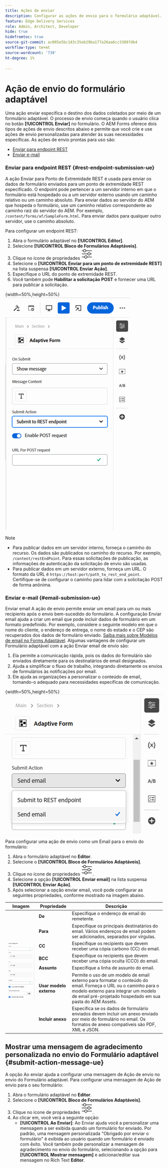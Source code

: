 ```yaml
---
title: Ações de enviar
description: Configurar as ações de envio para o formulário adaptável.
feature: Edge Delivery Services
role: Admin, Architect, Developer
hide: true
hidefromtoc: true
source-git-commit: ac005e5bc143c35eb29ba177a26aa6cc33897db4
workflow-type: tm+mt
source-wordcount: '739'
ht-degree: 1%

---
```



# Ação de envio do formulário adaptável

Uma ação enviar especifica o destino dos dados coletados por meio de um formulário adaptável. O processo de envio começa quando o usuário clica no botão **[!UICONTROL Enviar]** no formulário. O AEM Forms oferece dois tipos de ações de envio descritos abaixo e permite que você crie e use ações de envio personalizadas para atender às suas necessidades específicas. As ações de envio prontas para uso são:

<!--To define a Submit Action for an Adaptive Form, you use the Properties dialog of the **Adaptive Form block** in the **Editor**-->

* [Enviar para endpoint REST](#rest-endpoint-submission-ue)
* [Enviar e-mail](#email-submission-ue)


### Enviar para endpoint REST {#rest-endpoint-submission-ue}

A ação Enviar para Ponto de Extremidade REST é usada para enviar os dados de formulário enviados para um ponto de extremidade REST especificado. O endpoint pode pertencer a um servidor interno em que o formulário está hospedado ou a um servidor externo usando um caminho relativo ou um caminho absoluto. Para enviar dados ao servidor do AEM que hospeda o formulário, use um caminho relativo correspondente ao caminho raiz do servidor do AEM. Por exemplo, `/content/forms/af/SampleForm.html`. Para enviar dados para qualquer outro servidor, use o caminho absoluto.

<!--Configuring the Submit Action to REST Endpoint for Adaptive Forms offers several benefits such as:  
* It facilitates seamless integration of form data with external systems and services via RESTful APIs.  
* Offers flexibility in managing data submissions from Adaptive Forms, accommodating dynamic and complex data structures.  
* Allows dynamic mapping of form fields to parameters within the REST endpoint URL, enabling adaptable and customizable data submissions.
-->



Para configurar um endpoint REST:

1. Abra o formulário adaptável no **[!UICONTROL Editor]**.
1. Selecione **[!UICONTROL Bloco de Formulários Adaptáveis]**.
1. Clique no ícone de propriedades ![propriedades](/help/forms/assets/Smock_Properties_18_N.svg).
1. Selecione o **[!UICONTROL Enviar para um ponto de extremidade REST]** na lista suspensa **[!UICONTROL Enviar Ação]**.
1. Especifique o URL do ponto de extremidade REST.
1. Você também pode **Habilitar a solicitação POST** e fornecer uma URL para publicar a solicitação.

{width=50%,height=50%}![Habilitar solicitação de postagem para formulários adaptáveis](/help/forms/assets/enable-post-request-ue.png)

>[!NOTE]
>
> * Para publicar dados em um servidor interno, forneça o caminho do recurso. Os dados são publicados no caminho do recurso. Por exemplo, `/content/restEndPoint`. Para essas solicitações de publicação, as informações de autenticação da solicitação de envio são usadas.
> * Para publicar dados em um servidor externo, forneça um URL. O formato da URL é `https://host:port/path_to_rest_end_point`. Certifique-se de configurar o caminho para lidar com a solicitação POST de forma anônima.

### Enviar e-mail {#email-submission-ue}

Enviar email A ação de envio permite enviar um email para um ou mais recipients após o envio bem-sucedido do formulário. A configuração Enviar email ajuda a criar um email que pode incluir dados de formulário em um formato predefinido. Por exemplo, considere o seguinte modelo em que o nome do cliente, o endereço de entrega, o nome do estado e o CEP são recuperados dos dados de formulário enviado. [Saiba mais sobre Modelos de email no Forms Adaptável](/help/forms/html-email-templates-in-adaptive-forms.md). Algumas vantagens de configurar um Formulário adaptável com a ação Enviar email de envio são:

1. Ela permite a comunicação rápida, pois os dados do formulário são enviados diretamente para os destinatários de email designados.
1. Ajuda a simplificar o fluxo de trabalho, integrando diretamente os envios de formulários às notificações por email.
1. Ele ajuda as organizações a personalizar o conteúdo de email, tornando-o adequado para necessidades específicas de comunicação.

{width=50%,height=50%}![Propriedades do Formulário adaptável no Editor Universal](/help/forms/assets/submit-actions-ue.png)


Para configurar uma ação de envio como um Email para o envio do formulário:

1. Abra o formulário adaptável no **Editor**.
1. Selecione o **[!UICONTROL Bloco de Formulários Adaptáveis]**.
1. Clique no ícone de propriedades ![propriedades](/help/forms/assets/Smock_Properties_18_N.svg).
1. Selecione a opção **[!UICONTROL Enviar email]** na lista suspensa **[!UICONTROL Enviar Ação]**.
1. Após selecionar a opção enviar email, você pode configurar as seguintes propriedades, conforme mostrado na imagem abaixo.

<table>
  <thead>
    <tr>
      <th>Imagem</th>
      <th>Propriedade</th>
      <th>Descrição</th>
    </tr>
  </thead>
  <tbody>
    <tr>
    <td rowspan="7"><img src="/help/forms/assets/email-config-ue.png" alt="Configuração de email"></td> 
    <td><b>De</td>
    <td>Especifique o endereço de email do remetente.</td>
    </tr>
    <tr>
      <td><b>Para</td>
      <td>Especifique os principais destinatários do email. Vários endereços de email podem ser adicionados, separados por vírgulas.</td>
    </tr>
    <tr>
      <td><b>CC</td>
      <td>Especifique os recipients que devem receber uma cópia carbono (CC) do email.</td>
    </tr>
    <tr>
      <td><b>BCC</td>
      <td>Especifique os recipients que devem receber uma cópia oculta (CCO) do email.</td>
    </tr>
    <tr>
      <td><b>Assunto</td>
      <td>Especifique a linha de assunto do email.</td>
    </tr>
    <tr>
      <td><b>Usar modelo externo</td>
      <td>Permite o uso de um modelo de email externo para formatar o conteúdo do email. Forneça o URL ou o caminho para o modelo externo para integrar um modelo de email pré-projetado hospedado em sua pasta do AEM Assets.</td>
    </tr>
    <tr>
      <td><b>Incluir anexo</td>
      <td>Especifica se os dados de formulário enviados devem incluir um anexo enviado por meio do formulário no email. Os formatos de anexo compatíveis são PDF, XML e JSON.</td>
    </tr>
  </tbody>
</table>






<!--
        
        * **From**: The email address of the sender.
        * **To**: Specify the primary recipients of the email, multiple email addresses can be added, separated by commas.
        * **CC**: Specify the recipients who should receive a carbon copy (CC) of the email.
        * **BCC**: Specify the recipients who should receive a blind carbon copy (BCC) of the email.
        * **Subject**: Specify the subject line of the email.
        * **Use External Template**: Enables the use of an external email template for formatting the email content. Provide the URL or path to the External template path to integrate a pre-designed email template hosted in your AEM Assets folder.
        * **Include Attachment**: Specifies whether the submitted form data should include an attachment submitted through the form in the email.

    {width=50%,height=50%}![Enable post request for adaptive forms](/help/forms/assets/email-config-ue.png)

-->

## Mostrar uma mensagem de agradecimento personalizada no envio do Formulário adaptável {#submit-action-message-ue}

A opção Ao enviar ajuda a configurar uma mensagem de Ação de envio no envio do Formulário adaptável. Para configurar uma mensagem de Ação de envio para o seu formulário:

1. Abra o formulário adaptável no **Editor**.
1. Selecione o **[!UICONTROL Bloco de Formulários Adaptáveis]**.
1. Clique no ícone de propriedades ![propriedades](/help/forms/assets/Smock_Properties_18_N.svg).
1. Ao clicar em, você verá a seguinte opção:
   * **[!UICONTROL Ao Enviar]**: Ao Enviar ajuda você a personalizar uma mensagem a ser exibida quando um formulário for enviado. Por padrão, uma mensagem personalizada &quot;Obrigado por enviar o formulário&quot; é exibida ao usuário quando um formulário é enviado com êxito.
Você também pode personalizar a mensagem de agradecimento no envio do formulário, selecionando a opção para **[!UICONTROL Mostrar mensagem]** e adicionar/editar sua mensagem no Rich Text **Editor**.


